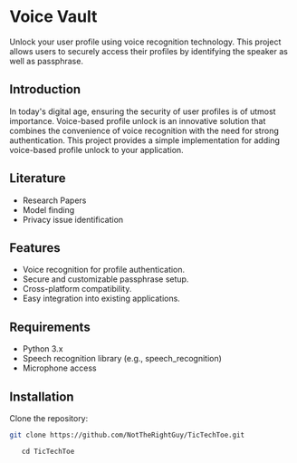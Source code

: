 # Voice Vault

Unlock your user profile using voice recognition technology. This project allows users to securely access their profiles by identifying the speaker as well as passphrase.

## Introduction

In today's digital age, ensuring the security of user profiles is of utmost importance. Voice-based profile unlock is an innovative solution that combines the convenience of voice recognition with the need for strong authentication. This project provides a simple implementation for adding voice-based profile unlock to your application.

## Literature

-   Research Papers
-   Model finding
-   Privacy issue identification

## Features

-   Voice recognition for profile authentication.
-   Secure and customizable passphrase setup.
-   Cross-platform compatibility.
-   Easy integration into existing applications.

## Requirements

-   Python 3.x
-   Speech recognition library (e.g., speech_recognition)
-   Microphone access

## Installation

Clone the repository:

```bash
git clone https://github.com/NotTheRightGuy/TicTechToe.git

   cd TicTechToe
```
